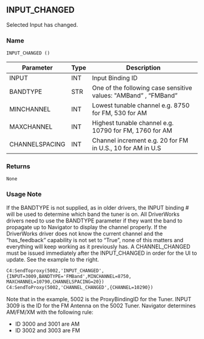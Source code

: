 ## INPUT\_CHANGED

Selected Input has changed.


### Name

`INPUT_CHANGED ()`


| Parameter      | Type | Description                                                     |
| -------------- | ---- | --------------------------------------------------------------- |
| INPUT          | INT  | Input Binding ID                                                |
| BANDTYPE       | STR  | One of the following case sensitive values: "AMBand” , “FMBand” |
| MINCHANNEL     | INT  | Lowest tunable channel e.g. 8750 for FM, 530 for AM             |
| MAXCHANNEL     | INT  | Highest tunable channel e.g. 10790 for FM, 1760 for AM          |
| CHANNELSPACING | INT  | Channel increment e.g. 20 for FM in U.S., 10 for AM in U.S      |


### Returns

`None`


### Usage Note

If the BANDTYPE is not supplied, as in older drivers, the INPUT binding # will be used to determine which band the tuner is on. All DriverWorks drivers need to use the BANDTYPE parameter if they want the band to propagate up to Navigator to display the channel properly. If the DriverWorks driver does not know the current channel and the “has\_feedback” capability is not set to “True”, none of this matters and everything will keep working as it previously has.
A CHANNEL\_CHANGED must be issued immediately after the INPUT\_CHANGED in order for the UI to update. See the example to the right.

```xml
C4:SendToproxy(5002,'INPUT_CHANGED',
{INPUT=3009,BANDTYPE='FMBand',MINCHANNEL=8750,
MAXCHANNEL=10790,CHANNELSPACING=20})
C4:SendToProxy(5002,'CHANNEL_CHANGED',{CHANNEL=10290})
```

Note that in the example, 5002 is the ProxyBindingID for the Tuner. INPUT 3009 is the ID for the FM Antenna on the 5002 Tuner. Navigator determines AM/FM/XM with the following rule:

- ID 3000 and 3001 are AM
- ID 3002 and 3003 are FM